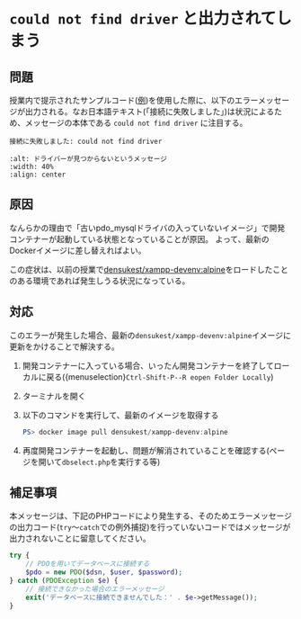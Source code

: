 # `could not find driver` と出力されてしまう

## 問題

授業内で提示されたサンプルコード([例](https://2024web1.github.io/web_app_dev/db-crud/#select%E6%96%87))を使用した際に、以下のエラーメッセージが出力される。なお日本語テキスト(「接続に失敗しました」)は状況によるため、メッセージの本体である `could not find driver` に注目する。

```text
接続に失敗しました: could not find driver
```

```{image} images/missing-driver.png
:alt: ドライバーが見つからないというメッセージ
:width: 40%
:align: center
```

## 原因

なんらかの理由で「古いpdo_mysqlドライバの入っていないイメージ」で開発コンテナーが起動している状態となっていることが原因。
よって、最新のDockerイメージに差し替えればよい。

この症状は、以前の授業で[densukest/xampp-devenv:alpine](https://hub.docker.com/layers/densukest/xampp-devenv/alpine/images/sha256-2f5c7036ca15793823e36f8182de8e0b0460f3130960bfe1647c110e83c0b082?context=explore)をロードしたことのある環境であれば発生しうる状況になっている。

## 対応

このエラーが発生した場合、最新の`densukest/xampp-devenv:alpine`イメージに更新をかけることで解決する。

<!-- textlint-disable ja-technical-writing/no-unmatched-pair -->

1. 開発コンテナーに入っている場合、いったん開発コンテナーを終了してローカルに戻る({menuselection}`Ctrl-Shift-P--R
eopen Folder Locally`)
2. ターミナルを開く
3. 以下のコマンドを実行して、最新のイメージを取得する
    ```PowerShell
    PS> docker image pull densukest/xampp-devenv:alpine
    ```

4. 再度開発コンテナーを起動し、問題が解消されていることを確認する(ページを開いて`dbselect.php`を実行する等)

<!-- textlint-enable ja-technical-writing/no-unmatched-pair -->


## 補足事項

本メッセージは、下記のPHPコードにより発生する、そのためエラーメッセージの出力コード(`try`〜`catch`での例外捕捉)を行っていないコードではメッセージが出力されないことに留意してください。

```php
try {
    // PDOを用いてデータベースに接続する
    $pdo = new PDO($dsn, $user, $password);
} catch (PDOException $e) {
    // 接続できなかった場合のエラーメッセージ
    exit('データベースに接続できませんでした：' . $e->getMessage());
}
```
